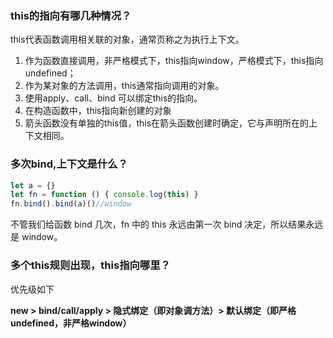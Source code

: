 ### this的指向有哪几种情况？

this代表函数调用相关联的对象，通常页称之为执行上下文。

1. 作为函数直接调用，非严格模式下，this指向window，严格模式下，this指向undefined；
2. 作为某对象的方法调用，this通常指向调用的对象。
3. 使用apply、call、bind 可以绑定this的指向。
4. 在构造函数中，this指向新创建的对象
5. 箭头函数没有单独的this值，this在箭头函数创建时确定，它与声明所在的上下文相同。

### 多次bind,上下文是什么？

```js
let a = {}
let fn = function () { console.log(this) }
fn.bind().bind(a)()//window
```

不管我们给函数 bind 几次，fn 中的 this 永远由第一次 bind 决定，所以结果永远是 window。

### 多个this规则出现，this指向哪里？

优先级如下

**new > bind/call/apply >   隐式绑定（即对象调方法）> 默认绑定（即严格undefined，非严格window）**